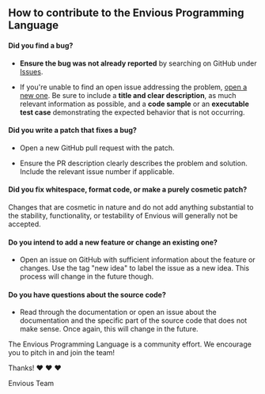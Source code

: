 ## How to contribute to the Envious Programming Language

#### **Did you find a bug?**

* **Ensure the bug was not already reported** by searching on GitHub under [Issues](https://github.com/Hacker-007/EnviousProgrammingLanguage/issues).

* If you're unable to find an open issue addressing the problem, [open a new one](https://github.com/Hacker-007/EnviousProgrammingLanguage/issues/new). Be sure to include a **title and clear description**, as much relevant information as possible, and a **code sample** or an **executable test case** demonstrating the expected behavior that is not occurring.

#### **Did you write a patch that fixes a bug?**

* Open a new GitHub pull request with the patch.

* Ensure the PR description clearly describes the problem and solution. Include the relevant issue number if applicable.

#### **Did you fix whitespace, format code, or make a purely cosmetic patch?**

Changes that are cosmetic in nature and do not add anything substantial to the stability, functionality, or testability of Envious will generally not be accepted.

#### **Do you intend to add a new feature or change an existing one?**

* Open an issue on GitHub with sufficient information about the feature or changes. Use the tag "new idea" to label the issue as a new idea. This process will change in the future though.

#### **Do you have questions about the source code?**

* Read through the documentation or open an issue about the documentation and the specific part of the source code that does not make sense. Once again, this will change in the future. 

The Envious Programming Language is a community effort. We encourage you to pitch in and join the team!

Thanks! :heart: :heart: :heart:

Envious Team
